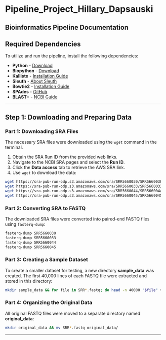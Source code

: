 # Pipeline_Project_Hillary_Dapsauski
## Bioinformatics Pipeline Documentation

## Required Dependencies

To utilize and run the pipeline, install the following dependencies:

- **Python** - [Download](https://www.python.org/downloads/)
- **Biopython** - [Download](https://biopython.org/wiki/Download)
- **Kallisto** - [Installation Guide](https://github.com/pachterlab/kallisto/blob/master/INSTALL.md)
- **Sleuth** - [About Sleuth](https://pachterlab.github.io/sleuth/about)
- **Bowtie2** - [Installation Guide](https://www.metagenomics.wiki/tools/bowtie2/install)
- **SPAdes** - [GitHub](https://github.com/ablab/spades)
- **BLAST+** - [NCBI Guide](https://www.ncbi.nlm.nih.gov/books/NBK569861/)

---

## Step 1: Downloading and Preparing Data

### Part 1: Downloading SRA Files

The necessary SRA files were downloaded using the `wget` command in the terminal.

1. Obtain the SRA Run ID from the provided web links.
2. Navigate to the NCBI SRA pages and select the **Run ID**.
3. Click the **Data access** tab to retrieve the AWS SRA link.
4. Use `wget` to download the data:

```bash
wget https://sra-pub-run-odp.s3.amazonaws.com/sra/SRR5660030/SRR5660030
wget https://sra-pub-run-odp.s3.amazonaws.com/sra/SRR5660033/SRR5660033
wget https://sra-pub-run-odp.s3.amazonaws.com/sra/SRR5660044/SRR5660044
wget https://sra-pub-run-odp.s3.amazonaws.com/sra/SRR5660045/SRR5660045
```

### Part 2: Converting SRA to FASTQ

The downloaded SRA files were converted into paired-end FASTQ files using `fasterq-dump`:

```bash
fasterq-dump SRR5660030
fasterq-dump SRR5660033
fasterq-dump SRR5660044
fasterq-dump SRR5660045
```

### Part 3: Creating a Sample Dataset

To create a smaller dataset for testing, a new directory **sample_data** was created. The first 40,000 lines of each FASTQ file were extracted and stored in this directory:

```bash
mkdir sample_data && for file in SRR*.fastq; do head -n 40000 "$file" > "sample_data/$file" & done; wait
```

### Part 4: Organizing the Original Data

All original FASTQ files were moved to a separate directory named **original_data**:

```bash
mkdir original_data && mv SRR*.fastq original_data/
```

---


